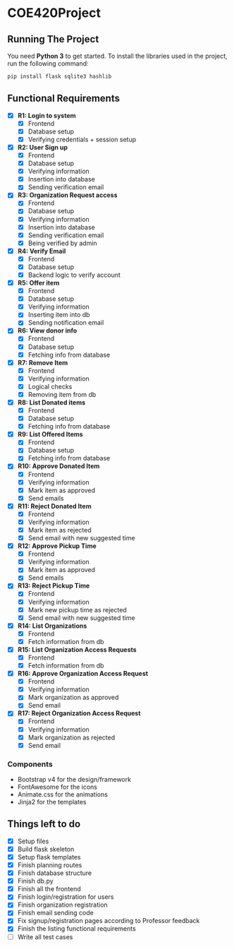 # COE420Project

## Running The Project

You need **Python 3** to get started.
To install the libraries used in the project, run the following command:

```bash
pip install flask sqlite3 hashlib
```

## Functional Requirements

- [x] **R1: Login to system**
  - [x] Frontend
  - [x] Database setup
  - [x] Verifying credentials + session setup
- [x] **R2: User Sign up**
  - [x] Frontend
  - [x] Database setup
  - [x] Verifying information
  - [x] Insertion into database
  - [x] Sending verification email
- [x] **R3: Organization Request access**
  - [x] Frontend
  - [x] Database setup
  - [x] Verifying information
  - [x] Insertion into database
  - [x] Sending verification email
  - [x] Being verified by admin
- [x] **R4: Verify Email**
  - [x] Frontend
  - [x] Database setup
  - [x] Backend logic to verify account
- [x] **R5: Offer item**
  - [x] Frontend
  - [x] Database setup
  - [x] Verifying information
  - [x] Inserting item into db
  - [x] Sending notification email
- [x] **R6: View donor info**
  - [x] Frontend
  - [x] Database setup
  - [x] Fetching info from database
- [x] **R7: Remove Item**
  - [x] Frontend
  - [x] Verifying information
  - [x] Logical checks
  - [x] Removing item from db
- [x] **R8: List Donated items**
  - [x] Frontend
  - [x] Database setup
  - [x] Fetching info from database
- [x] **R9: List Offered Items**
  - [x] Frontend
  - [x] Database setup
  - [x] Fetching info from database
- [x] **R10: Approve Donated Item**
  - [x] Frontend
  - [x] Verifying information
  - [x] Mark item as approved
  - [x] Send emails
- [x] **R11: Reject Donated Item**
  - [x] Frontend
  - [x] Verifying information
  - [x] Mark item as rejected
  - [x] Send email with new suggested time
- [x] **R12: Approve Pickup Time**
  - [x] Frontend
  - [x] Verifying information
  - [x] Mark item as approved
  - [x] Send emails
- [x] **R13: Reject Pickup Time**
  - [x] Frontend
  - [x] Verifying information
  - [x] Mark new pickup time as rejected
  - [x] Send email with new suggested time
- [x] **R14: List Organizations**
  - [x] Frontend
  - [x] Fetch information from db
- [x] **R15: List Organization Access Requests**
  - [x] Frontend
  - [x] Fetch information from db
- [x] **R16: Approve Organization Access Request**
  - [x] Frontend
  - [x] Verifying information
  - [x] Mark organization as approved
  - [x] Send email
- [x] **R17: Reject Organization Access Request**
  - [x] Frontend
  - [x] Verifying information
  - [x] Mark organization as rejected
  - [x] Send email

### Components

- Bootstrap v4 for the design/framework
- FontAwesome for the icons
- Animate.css for the animations
- Jinja2 for the templates

## Things left to do

- [x] Setup files
- [x] Build flask skeleton
- [x] Setup flask templates
- [x] Finish planning routes
- [x] Finish database structure
- [x] Finish db.py
- [x] Finish all the frontend
- [x] Finish login/registration for users
- [x] Finish organization registration
- [x] Finish email sending code
- [x] Fix signup/registration pages according to Professor feedback
- [x] Finish the listing functional requirements
- [ ] Write all test cases
